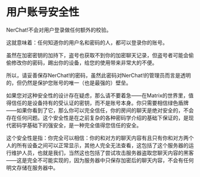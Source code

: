 # 用户账号安全性

NerChat!不会对用户登录做任何额外的校验。

这就意味着：任何知道你的用户名和密码的人，都可以登录你的账号。

虽然在加密密钥的加持下，盗号也获取不到你的加密聊天记录，但盗号者可能会偷偷修改你的密码，踢出你的设备，给您的使用带来非常大的不便。

所以，请妥善保存NerChat!的密码，虽然此密码对NerChat!的管理员而言是透明的，但仍然是保护您账号的唯一（也是最强的）壁垒。

如果您对这种安全性的设计存在疑虑，那么请不要着急——在Matrix的世界里，值得信任的是设备持有的受认证的密钥，而不是账号本身。你只需要相信绿色盾牌——如果你看到了它，那么你可以完全信任，你的房间的聊天是绝对安全的，不会存在任何问题。这个安全性是在之前复杂的各种密码学介绍的基础下保证的，是现代密码学基础下的强安全，是一种完全值得您信任的安全。

这个安全性是指：你完全可以相信：你的和对方的聊天内容有且只有你和对方两个人的所有设备之间可以正常显示，其他人完全无法查看，这包括了这个服务器的运行维护人员，也就是我们，当然这也包括了尝试攻击服务器盗取您聊天内容的黑客——这是完全不可能实现的，因为服务器中只保存加密后的聊天内容，不会有任何明文存储在服务器中。